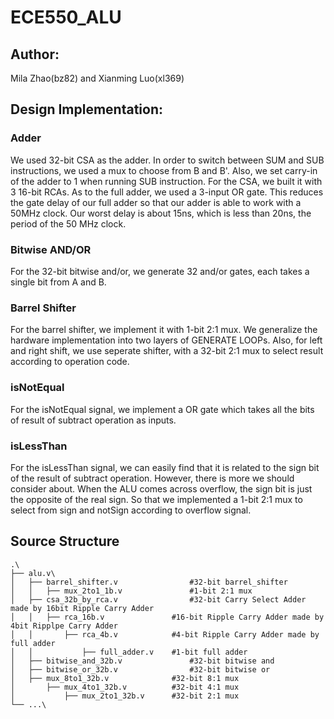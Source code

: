 # ECE550_ALU
## Author: 
Mila Zhao(bz82) and Xianming Luo(xl369)
## Design Implementation: 
### Adder
We used 32-bit CSA as the adder. In order to switch between SUM and SUB instructions, we used a mux to choose from B and B'. 
Also, we set carry-in of the adder to 1 when running SUB instruction. For the CSA, we built it with 3 16-bit RCAs. 
As to the full adder, we used a 3-input OR gate. This reduces the gate delay of our full adder so that our adder is able to work with a 50MHz clock. 
Our worst delay is about 15ns, which is less than 20ns, the period of the 50 MHz clock.
### Bitwise AND/OR
For the 32-bit bitwise and/or, we generate 32 and/or gates, each takes a single bit from A and B.
### Barrel Shifter
For the barrel shifter, we implement it with 1-bit 2:1 mux. We generalize the hardware implementation into two layers of GENERATE LOOPs. 
Also, for left and right shift, we use seperate shifter, with a 32-bit 2:1 mux to select result according to operation code.
### isNotEqual
For the isNotEqual signal, we implement a OR gate which takes all the bits of result of subtract operation as inputs.
### isLessThan
For the isLessThan signal, we can easily find that it is related to the sign bit of the result of subtract operation. 
However, there is more we should consider about. When the ALU comes across overflow, the sign bit is just the opposite of the real sign. 
So that we implemented a 1-bit 2:1 mux to select from sign and notSign according to overflow signal.

## Source Structure
```
.\
├── alu.v\
│	├── barrel_shifter.v				#32-bit barrel_shifter
│	│	├── mux_2to1_1b.v   			#1-bit 2:1 mux
│	├── csa_32b_by_rca.v				#32-bit Carry Select Adder made by 16bit Ripple Carry Adder
│	│	├── rca_16b.v 				#16-bit Ripple Carry Adder made by 4bit Ripplpe Carry Adder
│	│		├── rca_4b.v			#4-bit Ripple Carry Adder made by full adder
│	│			├── full_adder.v 	#1-bit full adder
│	├── bitwise_and_32b.v				#32-bit bitwise and
│	├── bitwise_or_32b.v				#32-bit bitwise or
│	├── mux_8to1_32b.v				#32-bit 8:1 mux
│		├── mux_4to1_32b.v 			#32-bit 4:1 mux
│			├── mux_2to1_32b.v 		#32-bit 2:1 mux
└── ...\
```


